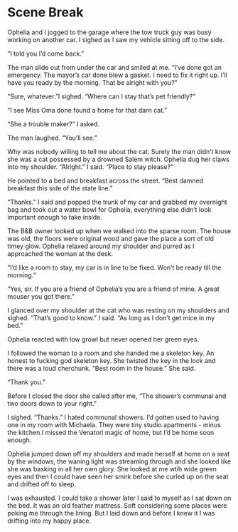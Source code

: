 #  Scene Break

Ophelia and I jogged to the garage where the tow truck guy was busy working on
another car. I sighed as I saw my vehicle sitting off to the side.

“I told you I’d come back.”

The man slide out from under the car and smiled at me. “I’ve done got an
emergency. The mayor’s car done blew a gasket. I need to fix it right up. I’ll
have you ready by the morning. That be alright with you?”

“Sure, whatever.”I sighed. “Where can I stay that’s pet friendly?”

“I see Miss Oma done found a home for that darn cat.”

“She a trouble maker?” I asked.

The man laughed. “You’ll see.”

Why was nobody willing to tell me about the cat. Surely the man didn’t know she
was a cat possessed by a drowned Salem witch. Ophelia dug her claws into my
shoulder. “Alright.” I said. “Place to stay please?”

He pointed to a bed and breakfast across the street. “Best damned breakfast this
side of the state line.”

“Thanks.” I said and popped the trunk of my car and grabbed my overnight bag and
took out a water bowl for Ophelia, everything else didn’t look important enough
to take inside.

The B&B owner looked up when we walked into the sparse room. The house was old,
the floors were original wood and gave the place a sort of old timey glow.
Ophelia relaxed around my shoulder and purred as I approached the woman at the
desk.

“I’d like a room to stay, my car is in line to be fixed. Won’t be ready till the
morning.”

“Yes, sir. If you are a friend of Ophelia’s you are a friend of mine. A great
mouser you got there.”

I glanced over my shoulder at the cat who was resting on my shoulders and
sighed. “That’s good to know.” I said. “As long as I don’t get mice in my bed.”

Ophelia reacted with low growl but never opened her green eyes.

I followed the woman to a room and she handed me a skeleton key. An honest to
fucking god skeleton key. She twisted the key in the lock and there was a loud
cherchunk. “Best room in the house.” She said.

“Thank you.”

Before I closed the door she called after me, “The shower’s communal and two
doors down to your right.”

I sighed. “Thanks.” I hated communal showers. I’d gotten used to having one in
my room with Michaela. They were tiny studio apartments - minus the kitchen.I
missed the Venatori magic of home, but I’d be home soon enough.

Ophelia jumped down off my shoulders and made herself at home on a seat by the
windows, the waning light was streaming through and she looked like she was
basking in all her own glory. She looked at me wtih wide green eyes and then I
could have seen her smirk before she curled up on the seat and drifted off to
sleep.

I was exhausted. I could take a shower later I said to myself as I sat down on
the bed. It was an old feather mattress. Soft considering some places were
poking me through the lining. But I laid down and before I knew it I was
drifting into my happy place.

